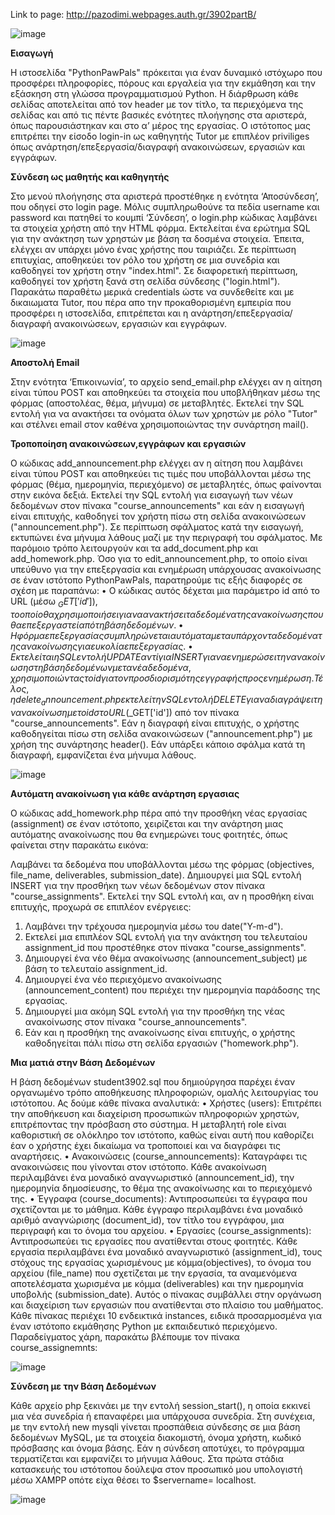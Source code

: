 Link to page: http://pazodimi.webpages.auth.gr/3902partB/

![image](https://github.com/raccoote/Educational-Website/assets/74006924/7a6081fd-2628-421a-a6f4-fd3ae9399c7c)


**Εισαγωγή**

Η ιστοσελίδα "PythonPawPals" πρόκειται για έναν δυναμικό ιστόχωρο που προσφέρει πληροφορίες, πόρους και εργαλεία για την εκμάθηση και την εξάσκηση στη γλώσσα προγραμματισμού Python. Η διάρθρωση κάθε σελίδας αποτελείται από τον header με τον τίτλο, τα περιεχόμενα της σελίδας και από τις πέντε βασικές ενότητες πλοήγησης στα αριστερά, όπως παρουσιάστηκαν και στο α’ μέρος της εργασίας. Ο ιστότοπος μας επιτρέπει την είσοδο login-in ως καθηγητής Tutor με επιπλέον priviliges όπως ανάρτηση/επεξεργασία/διαγραφή ανακοινώσεων, εργασιών και εγγράφων.


**Σύνδεση ως μαθητής και καθηγητής**

Στο μενού πλοήγησης στα αριστερά προστέθηκε η ενότητα ‘Αποσύνδεση’, που οδηγεί στο login page. Μόλις συμπληρωθούνε τα πεδία username και password και πατηθεί το κουμπί ‘Σύνδεση’, ο login.php κώδικας λαμβάνει τα στοιχεία χρήστη από την HTML φόρμα. Εκτελείται ένα ερώτημα SQL για την ανάκτηση των χρηστών με βάση τα δοσμένα στοιχεία. Έπειτα, ελέγχει αν υπάρχει μόνο ένας χρήστης που ταιριάζει. Σε περίπτωση επιτυχίας, αποθηκεύει τον ρόλο του χρήστη σε μια συνεδρία και καθοδηγεί τον χρήστη στην "index.html". Σε διαφορετική περίπτωση, καθοδηγεί τον χρήστη ξανά στη σελίδα σύνδεσης ("login.html").
Παρακάτω παραθέτω μερικά credentials ώστε να συνδεθείτε και με δικαιωματα Tutor, που πέρα απο την προκαθορισμένη εμπειρία που προσφέρει η ιστοσελίδα, επιτρέπεται και η ανάρτηση/επεξεργασία/διαγραφή ανακοινώσεων, εργασιών και εγγράφων. 

![image](https://github.com/raccoote/Educational-Website/assets/74006924/a6942021-61f4-402e-9ccd-8ff1c383d3c8)

 
**Αποστολή Email**

Στην ενότητα ‘Επικοινωνία’, το αρχείο send_email.php ελέγχει αν η αίτηση είναι τύπου POST και αποθηκεύει τα στοιχεία που υποβλήθηκαν μέσω της φόρμας (αποστολέας, θέμα, μήνυμα) σε μεταβλητές. Εκτελεί την SQL εντολή για να ανακτήσει τα ονόματα όλων των χρηστών με ρόλο "Tutor" και στέλνει email στον καθένα χρησιμοποιώντας την συνάρτηση mail().

**Τροποποίηση ανακοινώσεων,εγγράφων και εργασιών**

Ο κώδικας add_announcement.php ελέγχει αν η αίτηση που λαμβάνει είναι τύπου POST και αποθηκεύει τις τιμές που υποβάλλονται μέσω της φόρμας (θέμα, ημερομηνία, περιεχόμενο) σε μεταβλητές, όπως φαίνονται στην εικόνα δεξιά. Εκτελεί την SQL εντολή για εισαγωγή των νέων δεδομένων στον πίνακα "course_announcements" και εάν η εισαγωγή είναι επιτυχής, καθοδηγεί τον χρήστη πίσω στη σελίδα ανακοινώσεων ("announcement.php").
Σε περίπτωση σφάλματος κατά την εισαγωγή, εκτυπώνει ένα μήνυμα λάθους μαζί με την περιγραφή του σφάλματος.
Με παρόμοιο τρόπο λειτουργούν και τα add_document.php και add_homework.php. Όσο για το edit_announcement.php, το οποίο είναι υπεύθυνο για την επεξεργασία και ενημέρωση υπάρχουσας ανακοίνωσης σε έναν ιστότοπο PythonPawPals, παρατηρούμε τις εξής διαφορές σε σχέση με παραπάνω:
•	Ο κώδικας αυτός δέχεται μια παράμετρο id από το URL (μέσω $_GET['id']), το οποίο θα χρησιμοποιήσει για να ανακτήσει τα δεδομένα της ανακοίνωσης που θα επεξεργαστεί από τη βάση δεδομένων.
•	Η φόρμα επεξεργασίας συμπληρώνεται αυτόματα με τα υπάρχοντα δεδομένα της ανακοίνωσης για ευκολία επεξεργασίας.
•	Εκτελείται η SQL εντολή UPDATE αντί για INSERT για να ενημερώσει την ανακοίνωση στη βάση δεδομένων με τα νέα δεδομένα, χρησιμοποιώντας το id για τον προσδιορισμό της εγγραφής προς ενημέρωση.
Τέλος, η delete_announcement.php εκτελεί την SQL εντολή DELETE για να διαγράψει την ανακοίνωση με το id στο URL ($_GET['id']) από τον πίνακα "course_announcements". Εάν η διαγραφή είναι επιτυχής, ο χρήστης καθοδηγείται πίσω στη σελίδα ανακοινώσεων ("announcement.php") με χρήση της συνάρτησης header(). Εάν υπάρξει κάποιο σφάλμα κατά τη διαγραφή, εμφανίζεται ένα μήνυμα λάθους.


![image](https://github.com/raccoote/Educational-Website/assets/74006924/d109ad7b-43e2-4976-98b6-82b9d60fac17)


**Αυτόματη ανακοίνωση για κάθε ανάρτηση εργασιας**

Ο κώδικας add_homework.php πέρα από την προσθήκη νέας εργασίας (assignment) σε έναν ιστότοπο, χειρίζεται και την ανάρτηση μιας αυτόματης ανακοίνωσης που θα ενημερώνει τους φοιτητές, όπως φαίνεται στην παρακάτω εικόνα:
 
Λαμβάνει τα δεδομένα που υποβάλλονται μέσω της φόρμας (objectives, file_name, deliverables, submission_date).  Δημιουργεί μια SQL εντολή INSERT για την προσθήκη των νέων δεδομένων στον πίνακα "course_assignments".
Εκτελεί την SQL εντολή και, αν η προσθήκη είναι επιτυχής, προχωρά σε επιπλέον ενέργειες:
1.	Λαμβάνει την τρέχουσα ημερομηνία μέσω του date("Y-m-d").
2.	Εκτελεί μια επιπλέον SQL εντολή για την ανάκτηση του τελευταίου assignment_id που προστέθηκε στον πίνακα "course_assignments".
3.	Δημιουργεί ένα νέο θέμα ανακοίνωσης (announcement_subject) με βάση το τελευταίο assignment_id.
4.	Δημιουργεί ένα νέο περιεχόμενο ανακοίνωσης (announcement_content) που περιέχει την ημερομηνία παράδοσης της εργασίας.
5.	Δημιουργεί μια ακόμη SQL εντολή για την προσθήκη της νέας ανακοίνωσης στον πίνακα "course_announcements".
6.	Εάν και η προσθήκη της ανακοίνωσης είναι επιτυχής, ο χρήστης καθοδηγείται πάλι πίσω στη σελίδα εργασιών ("homework.php").



**Μια ματιά στην Βάση Δεδομένων**


Η βάση δεδομένων student3902.sql που δημιούργησα παρέχει έναν οργανωμένο τρόπο αποθήκευσης πληροφοριών, ομαλής λειτουργίας του ιστότοπου. Ας δούμε κάθε πίνακα αναλυτικά:
•	Χρήστες (users): Επιτρέπει την αποθήκευση και διαχείριση προσωπικών πληροφοριών χρηστών, επιτρέποντας την πρόσβαση στο σύστημα. Η μεταβλητή role είναι καθοριστική σε ολόκληρο τον ιστότοπο, καθώς είναι αυτή που καθορίζει έαν ο χρήστης έχει δικαίωμα να τροποποιεί και να διαγράφει τις αναρτήσεις.
•	Ανακοινώσεις (course_announcements): Καταγράφει τις ανακοινώσεις που γίνονται στον ιστότοπο. Κάθε ανακοίνωση περιλαμβάνει ένα μοναδικό αναγνωριστικό (announcement_id), την ημερομηνία δημοσίευσης, το θέμα της ανακοίνωσης και το περιεχόμενό της.
•	Έγγραφα (course_documents): Αντιπροσωπεύει τα έγγραφα που σχετίζονται με το μάθημα. Κάθε έγγραφο περιλαμβάνει ένα μοναδικό αριθμό αναγνώρισης (document_id), τον τίτλο του εγγράφου, μια περιγραφή και το όνομα του αρχείου.
•	Εργασίες (course_assignments): Αντιπροσωπεύει τις εργασίες που ανατίθενται στους φοιτητές. Κάθε εργασία περιλαμβάνει ένα μοναδικό αναγνωριστικό (assignment_id), τους στόχους της εργασίας χωρισμένους με κόμμα(objectives), το όνομα του αρχείου (file_name) που σχετίζεται με την εργασία, τα αναμενόμενα αποτελέσματα χωρισμένα με κόμμα (deliverables) και την ημερομηνία υποβολής (submission_date). Αυτός ο πίνακας συμβάλλει στην οργάνωση και διαχείριση των εργασιών που ανατίθενται στο πλαίσιο του μαθήματος.
Κάθε πίνακας περιέχει 10 ενδεικτικά instances, ειδικά προσαρμοσμένα για έναν ιστότοπο εκμάθησης Python με εκπαιδευτικό περιεχόμενο. Παραδείγματος χάρη, παρακάτω βλέπουμε τον πίνακα course_assignemnts:

![image](https://github.com/raccoote/Educational-Website/assets/74006924/2aafde77-cc8f-4c9d-9d32-b583cc624a07)


**Σύνδεση με την Βάση Δεδομένων**


Κάθε αρχείο php ξεκινάει με την εντολή session_start(),  η οποία εκκινεί μια νέα συνεδρία ή επαναφέρει μια υπάρχουσα συνεδρία. Στη συνέχεια, με την εντολή new mysqli γίνεται προσπάθεια σύνδεσης σε μια βάση δεδομένων MySQL, με τα στοιχεία διακομιστή, όνομα χρήστη, κωδικό πρόσβασης και όνομα βάσης. Εάν η σύνδεση αποτύχει, το πρόγραμμα τερματίζεται και εμφανίζει το μήνυμα λάθους. Στα πρώτα στάδια κατασκευής του ιστότοπου δούλεψα στον προσωπικό μου υπολογιστή μέσω XAMPP οπότε είχα θέσει το $servername= localhost. 

![image](https://github.com/raccoote/Educational-Website/assets/74006924/ba1d5ee7-edf0-4e83-bc4e-4f2271c8d0c6)

